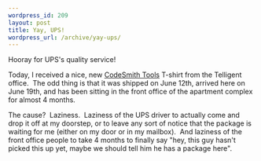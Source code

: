 ```yaml
--- 
wordpress_id: 209
layout: post
title: Yay, UPS!
wordpress_url: /archive/yay-ups/
---
```


<p>Hooray for UPS's quality service!</p> <p>Today, I received a nice, new <a href="http://www.codesmithtools.com/">CodeSmith Tools</a> T-shirt from the Telligent office.&nbsp; The odd thing is that it was shipped on June 12th, arrived here on June 19th, and has been sitting in the front office of the apartment complex for almost 4 months.</p> <p>The cause?&nbsp; Laziness.&nbsp; Laziness of the UPS driver to actually come and drop it off at my doorstep, or to leave any sort of notice that the package is waiting for me (either on my door or in my mailbox).&nbsp; And laziness of the front office people to take 4 months to finally say "hey, this guy hasn't picked this up yet, maybe we should tell him he has a package here".</p>
         
